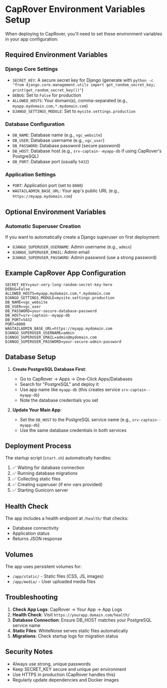 # CapRover Environment Variables Setup

When deploying to CapRover, you'll need to set these environment variables in your app configuration:

## Required Environment Variables

### Django Core Settings
- `SECRET_KEY`: A secure secret key for Django (generate with `python -c "from django.core.management.utils import get_random_secret_key; print(get_random_secret_key())"`)
- `DEBUG`: Set to `False` for production
- `ALLOWED_HOSTS`: Your domain(s), comma-separated (e.g., `myapp.mydomain.com,*.mydomain.com`)
- `DJANGO_SETTINGS_MODULE`: Set to `mysite.settings.production`

### Database Configuration
- `DB_NAME`: Database name (e.g., `vgc_website`)
- `DB_USER`: Database username (e.g., `vgc_user`)
- `DB_PASSWORD`: Database password (secure password)
- `DB_HOST`: Database host (e.g., `srv-captain--myapp-db` if using CapRover's PostgreSQL)
- `DB_PORT`: Database port (usually `5432`)

### Application Settings
- `PORT`: Application port (set to `8000`)
- `WAGTAILADMIN_BASE_URL`: Your app's public URL (e.g., `https://myapp.mydomain.com`)

## Optional Environment Variables

### Automatic Superuser Creation
If you want to automatically create a Django superuser on first deployment:
- `DJANGO_SUPERUSER_USERNAME`: Admin username (e.g., `admin`)
- `DJANGO_SUPERUSER_EMAIL`: Admin email
- `DJANGO_SUPERUSER_PASSWORD`: Admin password (use a strong password)

## Example CapRover App Configuration

```env
SECRET_KEY=your-very-long-random-secret-key-here
DEBUG=False
ALLOWED_HOSTS=myapp.mydomain.com,*.mydomain.com
DJANGO_SETTINGS_MODULE=mysite.settings.production
DB_NAME=vgc_website
DB_USER=vgc_user
DB_PASSWORD=your-secure-database-password
DB_HOST=srv-captain--myapp-db
DB_PORT=5432
PORT=8000
WAGTAILADMIN_BASE_URL=https://myapp.mydomain.com
DJANGO_SUPERUSER_USERNAME=admin
DJANGO_SUPERUSER_EMAIL=admin@mydomain.com
DJANGO_SUPERUSER_PASSWORD=your-secure-admin-password
```

## Database Setup

1. **Create PostgreSQL Database First**:
   - Go to CapRover → Apps → One-Click Apps/Databases
   - Search for "PostgreSQL" and deploy it
   - Use app name like `myapp-db` (this creates service `srv-captain--myapp-db`)
   - Note the database credentials you set

2. **Update Your Main App**:
   - Set the `DB_HOST` to the PostgreSQL service name (e.g., `srv-captain--myapp-db`)
   - Use the same database credentials in both services

## Deployment Process

The startup script (`start.sh`) automatically handles:
1. ✅ Waiting for database connection
2. ✅ Running database migrations
3. ✅ Collecting static files
4. ✅ Creating superuser (if env vars provided)
5. ✅ Starting Gunicorn server

## Health Check

The app includes a health endpoint at `/health/` that checks:
- Database connectivity
- Application status
- Returns JSON response

## Volumes

The app uses persistent volumes for:
- `/app/static/` - Static files (CSS, JS, images)
- `/app/media/` - User uploaded media files

## Troubleshooting

1. **Check App Logs**: CapRover → Your App → App Logs
2. **Health Check**: Visit `https://yourapp.domain.com/health/`
3. **Database Connection**: Ensure DB_HOST matches your PostgreSQL service name
4. **Static Files**: WhiteNoise serves static files automatically
5. **Migrations**: Check startup logs for migration status

## Security Notes

- Always use strong, unique passwords
- Keep SECRET_KEY secure and unique per environment
- Use HTTPS in production (CapRover handles this)
- Regularly update dependencies and Docker images
